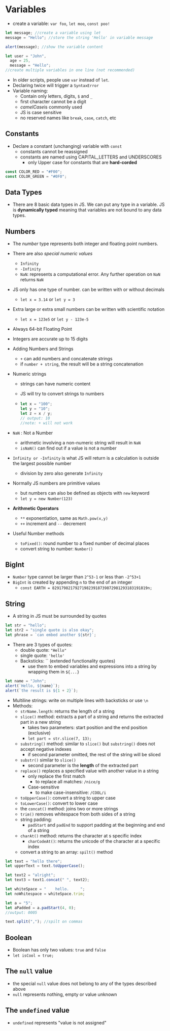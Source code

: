 # Variables

- create a variable: `var foo`, `let moo`, `const poo!`

```javascript
let message; //create a variable using let
message = "Hello"; //store the string 'Hello' in variable message

alert(message); //show the variable content

let user = "John",
  age = 25,
  message = "Hello";
//create multiple variables in one line (not recommended)
```

- In older scripts, people use `var` instead of `let`.
- Declaring twice will trigger a `SyntaxError`
- Variable naming:
  - Contain only letters, digits, `$` and `_`
  - first character cannot be a digit
  - *camelCase*is commonly used
  - JS is case sensitive
  - no reserved names like `break`, `case`, `catch`, etc

## Constants

- Declare a constant (unchanging) variable with `const`
  - constants cannot be reassigned
  - constants are named using CAPITAL_LETTERS and UNDERSCORES
    - only Upper case for constants that are **hard-corded**

```javascript
const COLOR_RED = "#F00";
const COLOR_GREEN = "#0F0";
```

## Data Types

- There are 8 basic data types in JS. We can put any type in a variable. JS is **dynamically typed** meaning that variables are not bound to any data types.

## Numbers

- The *number* type represents both integer and floating point numbers.
- There are also *special numeric values*

  - `Infinity`
  - `-Infinity`
  - `NaN`: represents a computational error. Any further operation on `NaN` returns `NaN`

- JS only has one type of number. can be written with or without decimals

  - `let x = 3.14` or `let y = 3`

- Extra large or extra small numbers can be written with scientific notation

  - `let x = 123e5` or `let y - 123e-5`

- Always 64-bit Floating Point

- Integers are accurate up to 15 digits

- Adding Numbers and Strings

  - `+` can add numbers and concatenate strings
  - if `number + string`, the result will be a string concatenation

- Numeric strings

  - strings can have numeric content

  - JS will try to convert strings to numbers

  - ```javascript
    let x = "100";
    let y = "10";
    let z = x / y;
    // output: 10
    //note: + will not work
    ```

- `NaN` : Not a Number

  - arithmetic involving a non-numeric string will result in `NaN`
  - `isNaN()` can find out if a value is not a number

- `Infinity or -Infinity` is what JS will return is a calculation is outside the largest possible number

  - division by zero also generate `Infinity`

- Normally JS numbers are primitive values

  - but numbers can also be defined as objects with `new` keyword
  - `let y = new Number(123)`

- **Arithmetic Operators**

  - `**` exponentiation, same as `Math.pow(x,y)`
  - `++` increment and `--` decrement

- Useful Number methods

  - `toFixed()`: round number to a fixed number of decimal places
  - convert string to number: `Number()`

## BigInt

- `Number` type cannot be larger than `2^53-1` or less than `-2^53+1`
- `BigInt` is created by appending `n` to the end of an integer
  - `const EARTH = 829179821792719823918739872981293183191819n;`

## String

- A string in JS must be surrounded by quotes

```javascript
let str = "hello";
let str2 = "single quote is also okay";
let phrase = `can embed another ${str}`;
```

- There are 3 types of quotes:
  - double quote: `"Hello"`
  - single quote: `'hello'`
  - Backsticks: `` (extended functionality quotes)
    - use them to embed variables and expressions into a string by wrapping them in `${...}`

```javascript
let name = "John";
alert(`Hello, ${name}`);
alert(`the result is ${1 + 2}`);
```

- Multiline strings: write on multiple lines with backsticks or use `\n`
- Methods:
  - `strName.length`: returns the length of a string
  - `slice()` method: extracts a part of a string and returns the extracted part in a new string
    - takes two parameters: start position and the end position (exclusive)
    - `let part = str.slice(7, 13);`
  - `substring()` method: similar to `slice()` but `substring()` does not accept negative indexes
    - if second parameter omitted, the rest of the string will be sliced
  - `substr()` similar to `slice()`
    - second parameter is the **length** of the extracted part
  - `replace()` replaces a specified value with another value in a string
    - only replace the first match
      - to replace all matches: `/nice/g`
    - Case-sensitive
      - to make case-insensitive: `/COOL/i`
  - `toUpperCase()`: convert a string to upper case
  - `toLowerCase()`: convert to lower case
  - the `concat()` method: joins two or more strings
  - `trim()` removes whitespace from both sides of a string
  - string padding:
    - `padStart` and `padEnd` to support padding at the beginning and end of a string
  - `charAt()` method: returns the character at s specific index
    - `charCodeAt()`: returns the unicode of the character at a specific index
  - convert a string to an array: `spilt()` method

```javascript
let text = "hello there";
let upperText = text.toUpperCase();

let text2 = "alright";
let text3 = text1.concat(" ", text2);

let whiteSpace = "    hello.     ";
let noWhitespace = whiteSpace.trim;

let a = "5";
let aPadded = a.padStart(4, 0);
//output: 0005

text.split(","); //spilt on commas
```

## Boolean

- Boolean has only two values: `true` and `false`
- `let isCool = true;`

## The `null` value

- the special `null` value does not belong to any of the types described above
- `null` represents nothing, empty or value unknown

## The `undefined` value

- `undefined` represents "value is not assigned"

